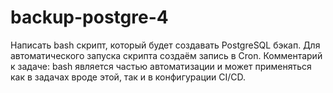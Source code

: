 # backup-postgre-4
Написать bash скрипт, который будет создавать PostgreSQL бэкап. Для автоматического запуска скрипта создаём запись в Cron.
Комментарий к задаче: bash является частью автоматизации и может применяться как в задачах вроде этой, так и в конфигурации CI/CD.
